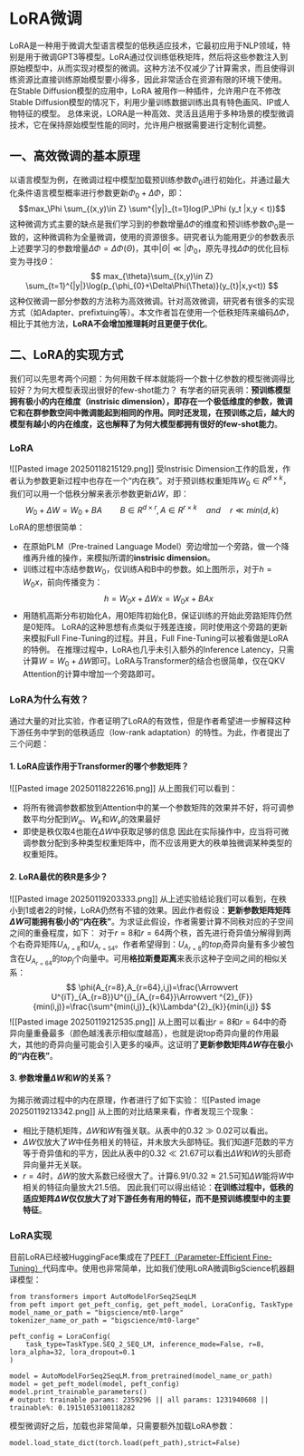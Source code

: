 # LoRA微调
LoRA是一种用于微调大型语言模型的低秩适应技术，它最初应用于NLP领域，特别是用于微调GPT3等模型。LoRA通过仅训练低秩矩阵，然后将这些参数注入到原始模型中，从而实现对模型的微调。这种方法不仅减少了计算需求，而且使得训练资源比直接训练原始模型要小得多，因此非常适合在资源有限的环境下使用。
在Stable Diffusion模型的应用中，LoRA 被用作一种插件，允许用户在不修改Stable Diffusion模型的情况下，利用少量训练数据训练出具有特色画风、IP或人物特征的模型。
总体来说，LORA是一种高效、灵活且适用于多种场景的模型微调技术，它在保持原始模型性能的同时，允许用户根据需要进行定制化调整。
## 一、高效微调的基本原理
以语言模型为例，在微调过程中模型加载预训练参数$\Phi_0$进行初始化，并通过最大化条件语言模型概率进行参数更新$\Phi_0+\Delta \Phi$，即：
$$max_\Phi \sum_{(x,y)\in Z} \sum^{|y|}_{t=1}log(P_\Phi (y_t |x,y < t))$$
这种微调方式主要的缺点是我们学习到的参数增量$\Delta \Phi$的维度和预训练参数$\Phi_0$是一致的，这种微调称为全量微调，使用的资源很多。研究者认为能用更少的参数表示上述要学习的参数增量$\Delta \Phi=\Delta \Phi(\Theta)$，其中$|\Theta|\ll|\Phi_{0}$，原先寻找$\Delta\Phi$的优化目标变为寻找$\Theta$：
$$
max_{\theta}\sum_{(x,y)\in Z} \sum_{t=1}^{|y|}\log(p_{\phi_{0}+\Delta\Phi(\Theta)}(y_{t}|x,y<t))
$$
这种仅微调一部分参数的方法称为高效微调。针对高效微调，研究者有很多的实现方式（如Adapter、prefixtuing等）。本文作者旨在使用一个低秩矩阵来编码$\Delta\Phi$，相比于其他方法，**LoRA不会增加推理耗时且更便于优化**。
## 二、LoRA的实现方式
我们可以先思考两个问题：为何用数千样本就能将一个数十亿参数的模型微调得比较好？为何大模型表现出很好的few-shot能力？
有学者的研究表明：**预训练模型拥有极小的内在维度（instrisic dimension），即存在一个极低维度的参数，微调它和在群参数空间中微调能起到相同的作用。同时还发现，在预训练之后，越大的模型有越小的内在维度，这也解释了为何大模型都拥有很好的few-shot能力**。
### LoRA
![[Pasted image 20250118215129.png]]
受Instrisic Dimension工作的启发，作者认为参数更新过程中也存在一个“内在秩”。对于预训练权重矩阵$W_{0}\in R^{d×k}$，我们可以用一个低秩分解来表示参数更新$\Delta W$，即：
$$
W_{0}+\Delta W=W_{0}+BA \qquad B\in R^{d×r},A\in R^{r×k} \quad and \quad r\ll min(d,k)
$$
LoRA的思想很简单：
- 在原始PLM（Pre-trained Language Model）旁边增加一个旁路，做一个降维再升维的操作，来模拟所谓的**instrisic dimension**。
- 训练过程中冻结参数$W_{0}$，仅训练A和B中的参数。如上图所示，对于$h=W_{0}x$，前向传播变为：
$$
h=W_{0}x+\Delta Wx=W_{0}x+BAx
$$
- 用随机高斯分布初始化A，用0矩阵初始化B，保证训练的开始此旁路矩阵仍然是0矩阵。
LoRA的这种思想有点类似于残差连接，同时使用这个旁路的更新来模拟Full Fine-Tuning的过程。并且，Full Fine-Tuning可以被看做是LoRA的特例。
在推理过程中，LoRA也几乎未引入额外的Inference Latency，只需计算$W=W_{0}+\Delta W$即可。LoRA与Transformer的结合也很简单，仅在QKV Attention的计算中增加一个旁路即可。
### LoRA为什么有效？
通过大量的对比实验，作者证明了LoRA的有效性，但是作者希望进一步解释这种下游任务中学到的低秩适应（low-rank adaptation）的特性。为此，作者提出了三个问题：
#### 1. LoRA应该作用于Transformer的哪个参数矩阵？
![[Pasted image 20250118222616.png]]
从上图我们可以看到：
- 将所有微调参数都放到Attention中的某一个参数矩阵的效果并不好，将可调参数平均分配到$W_{q}$、$W_{k}$和$W_{v}$的效果最好
- 即使是秩仅取4也能在$\Delta W$中获取足够的信息
因此在实际操作中，应当将可微调参数分配到多种类型权重矩阵中，而不应该用更大的秩单独微调某种类型的权重矩阵。
#### 2. LoRA最优的秩R是多少？
![[Pasted image 20250119203333.png]]
从上述实验结论我们可以看到，在秩小到1或者2的时候，LoRA仍然有不错的效果。因此作者假设：**更新参数矩阵矩阵$\Delta W$可能拥有极小的“内在秩”**。为求证此假设，作者需要计算不同秩对应的子空间之间的重叠程度，如下：
对于$r=8$和$r=64$两个秩，首先进行奇异值分解得到两个右奇异矩阵$U_{A_{r=8}}$和$U_{A_{r=54}}$。作者希望得到：$U_{A_{r=8}}$的$top_{i}$奇异向量有多少被包含在$U_{A_{r=64}}$的$top_{j}$个向量中。可用**格拉斯曼距离**来表示这种子空间之间的相似关系：
$$
\phi(A_{r=8},A_{r=64},i,j)=\frac{\Arrowvert  U^{iT}_{A_{r=8}}U^{j}_{A_{r=64}}\Arrowvert ^{2}_{F}}{min(i,j)}=\frac{\sum^{min(i,j)}_{k}\Lambda^{2}_{k}}{min(i,j)}
$$
![[Pasted image 20250119212535.png]]
从上图可以看出$r=8$和$r=64$中的奇异向量重叠最多（颜色越浅表示相似度越高），也就是说top奇异向量的作用最大，其他的奇异向量可能会引入更多的噪声。这证明了**更新参数矩阵$\Delta W$存在极小的“内在秩”**。
#### 3. 参数增量$\Delta W$和$W$的关系？
为揭示微调过程中的内在原理，作者进行了如下实验：
![[Pasted image 20250119213342.png]]
从上图的对比结果来看，作者发现三个现象：
- 相比于随机矩阵，$\Delta W$和$W$有强关联。从表中的$0.32\gg0.02$可以看出。
- $\Delta W$仅放大了$W$中任务相关的特征，并未放大头部特征。我们知道F范数的平方等于奇异值和的平方，因此从表中的$0.32\ll 21.67$可以看出$\Delta W$和$W$的头部奇异向量并无关联。
- $r=4$时，$\Delta W$的放大系数已经很大了。计算$6.91/0.32 \approx 21.5$可知$\Delta W$能将$W$中相关的特征向量放大21.5倍。
因此我们可以得出结论：**在训练过程中，低秩的适应矩阵$\Delta W$仅仅放大了对下游任务有用的特征，而不是预训练模型中的主要特征**。
### LoRA实现
目前LoRA已经被HuggingFace集成在了[PEFT（Parameter-Efficient Fine-Tuning）](https://github.com/huggingface/peft)代码库中。使用也非常简单，比如我们使用LoRA微调BigScience机器翻译模型：
```python3
from transformers import AutoModelForSeq2SeqLM
from peft import get_peft_config, get_peft_model, LoraConfig, TaskType
model_name_or_path = "bigscience/mt0-large"
tokenizer_name_or_path = "bigscience/mt0-large"

peft_config = LoraConfig(
    task_type=TaskType.SEQ_2_SEQ_LM, inference_mode=False, r=8, lora_alpha=32, lora_dropout=0.1
)

model = AutoModelForSeq2SeqLM.from_pretrained(model_name_or_path)
model = get_peft_model(model, peft_config)
model.print_trainable_parameters()
# output: trainable params: 2359296 || all params: 1231940608 || trainable%: 0.19151053100118282
```
模型微调好之后，加载也非常简单，只需要额外加载LoRA参数：
```python3
model.load_state_dict(torch.load(peft_path),strict=False)
```

